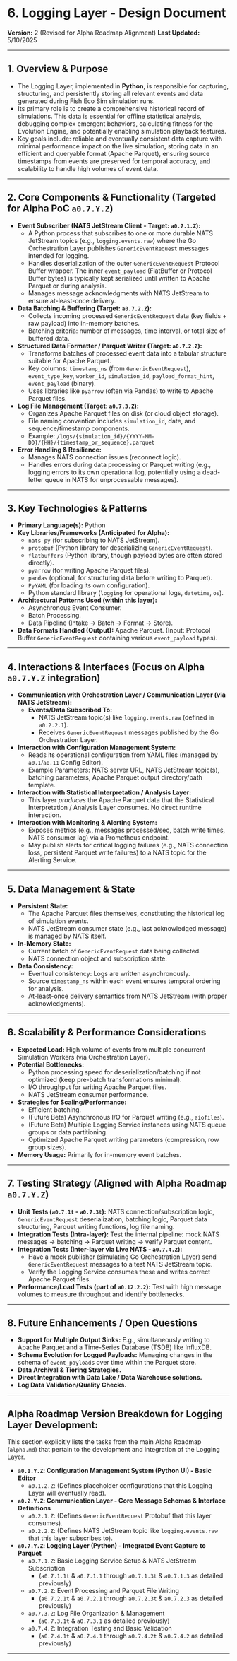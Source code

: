 # 6. Logging Layer - Design Document

**Version:** 2 (Revised for Alpha Roadmap Alignment)
**Last Updated:** 5/10/2025

---

## 1. Overview & Purpose

*   The Logging Layer, implemented in **Python**, is responsible for capturing, structuring, and persistently storing all relevant events and data generated during Fish Eco Sim simulation runs.
*   Its primary role is to create a comprehensive historical record of simulations. This data is essential for offline statistical analysis, debugging complex emergent behaviors, calculating fitness for the Evolution Engine, and potentially enabling simulation playback features.
*   Key goals include: reliable and eventually consistent data capture with minimal performance impact on the live simulation, storing data in an efficient and queryable format (Apache Parquet), ensuring source timestamps from events are preserved for temporal accuracy, and scalability to handle high volumes of event data.

---

## 2. Core Components & Functionality (Targeted for Alpha PoC `a0.7.Y.Z`)

*   **Event Subscriber (NATS JetStream Client - Target: `a0.7.1.Z`):**
    *   A Python process that subscribes to one or more durable NATS JetStream topics (e.g., `logging.events.raw`) where the Go Orchestration Layer publishes `GenericEventRequest` messages intended for logging.
    *   Handles deserialization of the outer `GenericEventRequest` Protocol Buffer wrapper. The inner `event_payload` (FlatBuffer or Protocol Buffer bytes) is typically kept serialized until written to Apache Parquet or during analysis.
    *   Manages message acknowledgments with NATS JetStream to ensure at-least-once delivery.
*   **Data Batching & Buffering (Target: `a0.7.2.Z`):**
    *   Collects incoming processed `GenericEventRequest` data (key fields + raw payload) into in-memory batches.
    *   Batching criteria: number of messages, time interval, or total size of buffered data.
*   **Structured Data Formatter / Parquet Writer (Target: `a0.7.2.Z`):**
    *   Transforms batches of processed event data into a tabular structure suitable for Apache Parquet.
    *   Key columns: `timestamp_ns` (from `GenericEventRequest`), `event_type_key`, `worker_id`, `simulation_id`, `payload_format_hint`, `event_payload` (binary).
    *   Uses libraries like `pyarrow` (often via Pandas) to write to Apache Parquet files.
*   **Log File Management (Target: `a0.7.3.Z`):**
    *   Organizes Apache Parquet files on disk (or cloud object storage).
    *   File naming convention includes `simulation_id`, date, and sequence/timestamp components.
    *   Example: `/logs/{simulation_id}/{YYYY-MM-DD}/{HH}/{timestamp_or_sequence}.parquet`
*   **Error Handling & Resilience:**
    *   Manages NATS connection issues (reconnect logic).
    *   Handles errors during data processing or Parquet writing (e.g., logging errors to its own operational log, potentially using a dead-letter queue in NATS for unprocessable messages).

---

## 3. Key Technologies & Patterns

*   **Primary Language(s):** Python
*   **Key Libraries/Frameworks (Anticipated for Alpha):**
    *   `nats-py` (for subscribing to NATS JetStream).
    *   `protobuf` (Python library for deserializing `GenericEventRequest`).
    *   `flatbuffers` (Python library, though payload bytes are often stored directly).
    *   `pyarrow` (for writing Apache Parquet files).
    *   `pandas` (optional, for structuring data before writing to Parquet).
    *   `PyYAML` (for loading its own configuration).
    *   Python standard library (`logging` for operational logs, `datetime`, `os`).
*   **Architectural Patterns Used (within this layer):**
    *   Asynchronous Event Consumer.
    *   Batch Processing.
    *   Data Pipeline (Intake -> Batch -> Format -> Store).
*   **Data Formats Handled (Output):** Apache Parquet. (Input: Protocol Buffer `GenericEventRequest` containing various `event_payload` types).

---

## 4. Interactions & Interfaces (Focus on Alpha `a0.7.Y.Z` integration)

*   **Communication with Orchestration Layer / Communication Layer (via NATS JetStream):**
    *   **Events/Data Subscribed To:**
        *   NATS JetStream topic(s) like `logging.events.raw` (defined in `a0.2.2.1`).
        *   Receives `GenericEventRequest` messages published by the Go Orchestration Layer.
*   **Interaction with Configuration Management System:**
    *   Reads its operational configuration from YAML files (managed by `a0.1`/`a0.11` Config Editor).
    *   Example Parameters: NATS server URL, NATS JetStream topic(s), batching parameters, Apache Parquet output directory/path template.
*   **Interaction with Statistical Interpretation / Analysis Layer:**
    *   This layer *produces* the Apache Parquet data that the Statistical Interpretation / Analysis Layer consumes. No direct runtime interaction.
*   **Interaction with Monitoring & Alerting System:**
    *   Exposes metrics (e.g., messages processed/sec, batch write times, NATS consumer lag) via a Prometheus endpoint.
    *   May publish alerts for critical logging failures (e.g., NATS connection loss, persistent Parquet write failures) to a NATS topic for the Alerting Service.

---

## 5. Data Management & State

*   **Persistent State:**
    *   The Apache Parquet files themselves, constituting the historical log of simulation events.
    *   NATS JetStream consumer state (e.g., last acknowledged message) is managed by NATS itself.
*   **In-Memory State:**
    *   Current batch of `GenericEventRequest` data being collected.
    *   NATS connection object and subscription state.
*   **Data Consistency:**
    *   Eventual consistency: Logs are written asynchronously.
    *   Source `timestamp_ns` within each event ensures temporal ordering for analysis.
    *   At-least-once delivery semantics from NATS JetStream (with proper acknowledgments).

---

## 6. Scalability & Performance Considerations

*   **Expected Load:** High volume of events from multiple concurrent Simulation Workers (via Orchestration Layer).
*   **Potential Bottlenecks:**
    *   Python processing speed for deserialization/batching if not optimized (keep pre-batch transformations minimal).
    *   I/O throughput for writing Apache Parquet files.
    *   NATS JetStream consumer performance.
*   **Strategies for Scaling/Performance:**
    *   Efficient batching.
    *   (Future Beta) Asynchronous I/O for Parquet writing (e.g., `aiofiles`).
    *   (Future Beta) Multiple Logging Service instances using NATS queue groups or data partitioning.
    *   Optimized Apache Parquet writing parameters (compression, row group sizes).
*   **Memory Usage:** Primarily for in-memory event batches.

---

## 7. Testing Strategy (Aligned with Alpha Roadmap `a0.7.Y.Z`)

*   **Unit Tests (`a0.7.1t` - `a0.7.3t`):** NATS connection/subscription logic, `GenericEventRequest` deserialization, batching logic, Parquet data structuring, Parquet writing functions, log file naming.
*   **Integration Tests (Intra-layer):** Test the internal pipeline: mock NATS messages -> batching -> Parquet writing -> verify Parquet content.
*   **Integration Tests (Inter-layer via Live NATS - `a0.7.4.Z`):**
    *   Have a mock publisher (simulating Go Orchestration Layer) send `GenericEventRequest` messages to a test NATS JetStream topic.
    *   Verify the Logging Service consumes these and writes correct Apache Parquet files.
*   **Performance/Load Tests (part of `a0.12.2.2`):** Test with high message volumes to measure throughput and identify bottlenecks.

---

## 8. Future Enhancements / Open Questions

*   **Support for Multiple Output Sinks:** E.g., simultaneously writing to Apache Parquet and a Time-Series Database (TSDB) like InfluxDB.
*   **Schema Evolution for Logged Payloads:** Managing changes in the schema of `event_payload`s over time within the Parquet store.
*   **Data Archival & Tiering Strategies.**
*   **Direct Integration with Data Lake / Data Warehouse solutions.**
*   **Log Data Validation/Quality Checks.**

---

## Alpha Roadmap Version Breakdown for Logging Layer Development:

This section explicitly lists the tasks from the main Alpha Roadmap (`alpha.md`) that pertain to the development and integration of the Logging Layer.

*   **`a0.1.Y.Z`: Configuration Management System (Python UI) - Basic Editor**
    *   `a0.1.2.Z`: (Defines placeholder configurations that this Logging Layer will eventually read).
*   **`a0.2.Y.Z`: Communication Layer - Core Message Schemas & Interface Definitions**
    *   `a0.2.1.Z`: (Defines `GenericEventRequest` Protobuf that this layer consumes).
    *   `a0.2.2.Z`: (Defines NATS JetStream topic like `logging.events.raw` that this layer subscribes to).
*   **`a0.7.Y.Z`: Logging Layer (Python) - Integrated Event Capture to Parquet**
    *   `a0.7.1.Z`: Basic Logging Service Setup & NATS JetStream Subscription
        *   (`a0.7.1.1t` & `a0.7.1.1` through `a0.7.1.3t` & `a0.7.1.3` as detailed previously)
    *   `a0.7.2.Z`: Event Processing and Parquet File Writing
        *   (`a0.7.2.1t` & `a0.7.2.1` through `a0.7.2.3t` & `a0.7.2.3` as detailed previously)
    *   `a0.7.3.Z`: Log File Organization & Management
        *   (`a0.7.3.1t` & `a0.7.3.1` as detailed previously)
    *   `a0.7.4.Z`: Integration Testing and Basic Validation
        *   (`a0.7.4.1t` & `a0.7.4.1` through `a0.7.4.2t` & `a0.7.4.2` as detailed previously)

---